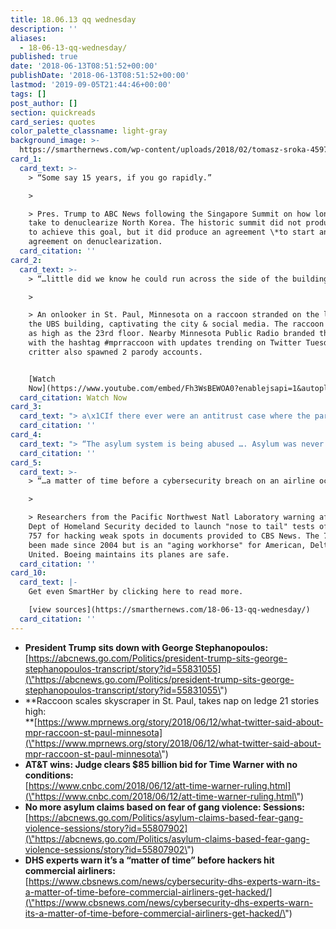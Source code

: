 ```yaml
---
title: 18.06.13 qq wednesday
description: ''
aliases:
  - 18-06-13-qq-wednesday/
published: true
date: '2018-06-13T08:51:52+00:00'
publishDate: '2018-06-13T08:51:52+00:00'
lastmod: '2019-09-05T21:44:46+00:00'
tags: []
post_author: []
section: quickreads
card_series: quotes
color_palette_classname: light-gray
background_image: >-
  https://smarthernews.com/wp-content/uploads/2018/02/tomasz-sroka-459752-unsplash-360x360.jpg
card_1:
  card_text: >-
    > “Some say 15 years, if you go rapidly.”

    > 

    > Pres. Trump to ABC News following the Singapore Summit on how long it will
    take to denuclearize North Korea. The historic summit did not produce a way
    to achieve this goal, but it did produce an agreement \*to start another\*
    agreement on denuclearization.
  card_citation: ''
card_2:
  card_text: >-
    > “…little did we know he could run across the side of the building.”

    > 

    > An onlooker in St. Paul, Minnesota on a raccoon stranded on the ledge of
    the UBS building, captivating the city & social media. The raccoon made it
    as high as the 23rd floor. Nearby Minnesota Public Radio branded the raccoon
    with the hashtag #mprraccoon with updates trending on Twitter Tuesday. The
    critter also spawned 2 parody accounts.


    [Watch
    Now](https://www.youtube.com/embed/Fh3WsBEWOA0?enablejsapi=1&autoplay=1&rel=0)
  card_citation: Watch Now
card_3:
  card_text: "> a\x1CIf there ever were an antitrust case where the parties had a dramatically different assessment of the current state of the relevant market & a fundamentally different vision of its future development, this is the one.”\n> \n> Federal judge Richard J. Leon's opinion approving AT&T's $85B takeover of Time Warner. Deal gives AT&T ownership of HBO, CNN, & Warner Bros. DOJ sued to block the merger over concerns of higher costs for consumers."
  card_citation: ''
card_4:
  card_text: "> “The asylum system is being abused …. Asylum was never meant to alleviate all problems a\x14 even all serious problems a\x14 that people face every day all over the world.”\n> \n> Attorney General Jeff Sessions announcing a new policy making it more difficult for victims of gang & domestic violence to obtain asylum in the U.S."
  card_citation: ''
card_5:
  card_text: >-
    > “…a matter of time before a cybersecurity breach on an airline occurs.”

    > 

    > Researchers from the Pacific Northwest Natl Laboratory warning after a
    Dept of Homeland Security decided to launch "nose to tail" tests of a Boeing
    757 for hacking weak spots in documents provided to CBS News. The 757 hasn't
    been made since 2004 but is an "aging workhorse" for American, Delta &
    United. Boeing maintains its planes are safe.
  card_citation: ''
card_10:
  card_text: |-
    Get even SmartHer by clicking here to read more.

    [view sources](https://smarthernews.com/18-06-13-qq-wednesday/)
  card_citation: ''
---
```

*   **President Trump sits down with George Stephanopoulos:** [https://abcnews.go.com/Politics/president-trump-sits-george-stephanopoulos-transcript/story?id=55831055](\"https://abcnews.go.com/Politics/president-trump-sits-george-stephanopoulos-transcript/story?id=55831055\")
*   **Raccoon scales skyscraper in St. Paul, takes nap on ledge 21 stories high:  
    **[https://www.mprnews.org/story/2018/06/12/what-twitter-said-about-mpr-raccoon-st-paul-minnesota](\"https://www.mprnews.org/story/2018/06/12/what-twitter-said-about-mpr-raccoon-st-paul-minnesota\")
*   **AT&T wins: Judge clears $85 billion bid for Time Warner with no conditions:**  
    [https://www.cnbc.com/2018/06/12/att-time-warner-ruling.html](\"https://www.cnbc.com/2018/06/12/att-time-warner-ruling.html\")
*   **No more asylum claims based on fear of gang violence: Sessions:** [https://abcnews.go.com/Politics/asylum-claims-based-fear-gang-violence-sessions/story?id=55807902](\"https://abcnews.go.com/Politics/asylum-claims-based-fear-gang-violence-sessions/story?id=55807902\")
*   **DHS experts warn it’s a “matter of time” before hackers hit commercial airliners:**  
    [https://www.cbsnews.com/news/cybersecurity-dhs-experts-warn-its-a-matter-of-time-before-commercial-airliners-get-hacked/](\"https://www.cbsnews.com/news/cybersecurity-dhs-experts-warn-its-a-matter-of-time-before-commercial-airliners-get-hacked/\")